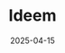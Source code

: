 ---  
layout: startup_page  
title: "Ideem"  
id: "useideem.com"  
permalink: "/ideemuseideem.com04152025/"  
website: "https://www.useideem.com/"  
funding_round: "Seed"  
funding_amount: "$2.4M"  
investors: "Sovereigns Capital, Quona Ventures, Everywhere Ventures, Hustle Fund, Oread Angels, Network KS"  
about: "Ideem is a company focused on simplifying online payments. Its Zero-Trust Secure Module (ZSM) aims to eliminate friction, fraud, and costs associated with current mobile payment systems by providing fast, secure one-click experiences within merchant apps."  
markets: "Fintech, Payments, Embedded Software Products"  
hq: "Kansas City, Missouri, United States"  
founded_year: ""  
linkedin: "https://www.linkedin.com/company/useideem"  
twitter: "https://twitter.com/useideem"  
instagram: ""  
facebook: ""  
crunchbase: "https://www.crunchbase.com/organization/ideem-apa?utm_source=linkedin&utm_medium=referral&utm_campaign=linkedin_companies&utm_content=profile_cta_anon&trk=funding_crunchbase"  
pitchbook: "https://pitchbook.com/profiles/company/707570-20"  

date_display: "15-Apr-2025"  
date: "2025-04-15"

# SEO Optimization  
meta_title: "Ideem - Seed Funding ($2.4M)"  
meta_description: "Ideem, Ideem is a company focused on simplifying online payments. Its Zero-Trust Secure Module (ZSM) aims to eliminate friction, fraud, and costs associated ..."  
meta_keywords: "Ideem, Fintech, Payments, Embedded Software Products, Seed funding"  
canonical_url: "https://startup.projectstartups.com/ideemuseideem.com04152025/"  
---